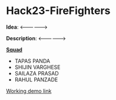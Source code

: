 # Hack23-FireFighters

**Idea**: <------>

**Description**: <------>

**[Squad]()**
* TAPAS PANDA
* SHIJIN VARGHESE
* SAILAZA PRASAD
* RAHUL PANZADE

[Working demo link]()